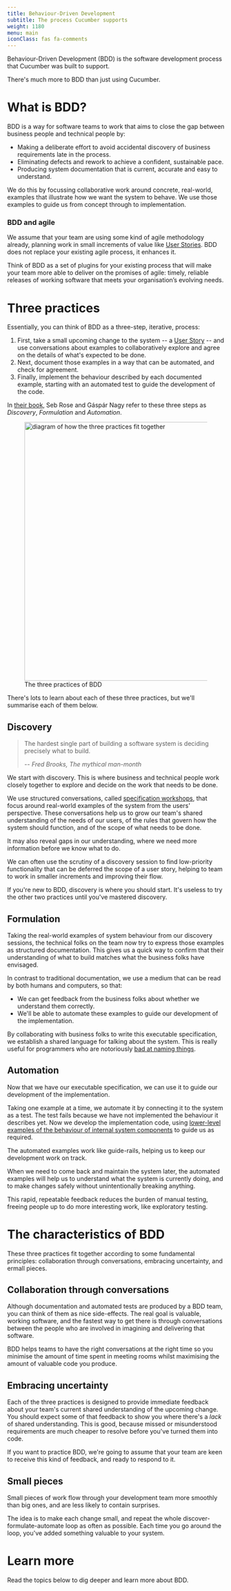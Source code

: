 ```yaml
---
title: Behaviour-Driven Development
subtitle: The process Cucumber supports
weight: 1180
menu: main
iconClass: fas fa-comments
---
```


Behaviour-Driven Development (BDD) is the software development process that Cucumber was built to support.

There's much more to BDD than just using Cucumber.

# What is BDD?

BDD is a way for software teams to work that aims to close the gap between business people and technical people by:

* Making a deliberate effort to avoid accidental discovery of business requirements late in the process.
* Eliminating defects and rework to achieve a confident, sustainable pace.
* Producing system documentation that is current, accurate and easy to understand.

We do this by focussing collaborative work around concrete, real-world, examples that illustrate how we want the system to behave. We use those examples to guide us from concept through to implementation.

### BDD and agile

We assume that your team are using some kind of agile methodology already, planning work in small increments of value like [User Stories]. BDD does not replace your existing agile process, it enhances it.

Think of BDD as a set of plugins for your existing process that will make your team more able to deliver on the promises of agile: timely, reliable releases of working software that meets your organisation’s evolving needs.

# Three practices

Essentially, you can think of BDD as a three-step, iterative, process:

1. First, take a small upcoming change to the system -- a [User Story] -- and use conversations about examples to collaboratively explore and agree on the details of what's expected to be done.
2. Next, document those examples in a way that can be automated, and check for agreement.
3. Finally, implement the behaviour described by each documented example, starting with an automated test to guide the development of the code.

In [their book](https://leanpub.com/bddbooks-discovery), Seb Rose and Gáspár Nagy refer to these three steps as _Discovery_, _Formulation_ and _Automation_.

 <figure>
  <img alt="diagram of how the three practices fit together" src="/img/three-practices-loops.png" width="600px">
  <figcaption>The three practices of BDD</figcaption>
</figure> 

There's lots to learn about each of these three practices, but we'll summarise each of them below.

## Discovery

> The hardest single part of building a software system is deciding precisely what to build.
>
> -- <cite>Fred Brooks, The mythical man-month</cite>

We start with discovery. This is where business and technical people work closely together to explore and decide on the work that needs to be done.

We use structured conversations, called [specification workshops], that focus around real-world examples of the system from the users' perspective. These conversations help us to grow our team's shared understanding of the needs of our users, of the rules that govern how the system should function, and of the scope of what needs to be done.

It may also reveal gaps in our understanding, where we need more information before we know what to do.

We can often use the scrutiny of a discovery session to find low-priority functionality that can be deferred the scope of a user story, helping to team to work in smaller increments and improving their flow.

If you're new to BDD, discovery is where you should start. It's useless to try the other two practices until you've mastered discovery.

## Formulation

Taking the real-world examples of system behaviour from our discovery sessions, the technical folks on the team now try to express those examples as structured documentation. This gives us a quick way to confirm that their understanding of what to build matches what the business folks have envisaged.

In contrast to traditional documentation, we use a medium that can be read by both humans and computers, so that:

* We can get feedback from the business folks about whether we understand them correctly.
* We'll be able to automate these examples to guide our development of the implementation.

By collaborating with business folks to write this executable specification, we establish a shared language for talking about the system. This is really useful for programmers who are notoriously [bad at naming things](https://martinfowler.com/bliki/TwoHardThings.html).

## Automation

Now that we have our executable specification, we can use it to guide our development of the implementation.

Taking one example at a time, we automate it by connecting it to the system as a test. The test fails because we have not implemented the behaviour it describes yet. Now we develop the implementation code, using [lower-level examples of the behaviour of internal system components](https://anarchycreek.com/2009/05/20/theyre-called-microtests/) to guide us as required.

The automated examples work like guide-rails, helping us to keep our development work on track.

When we need to come back and maintain the system later, the automated examples will help us to understand what the system is currently doing, and to make changes safely without unintentionally breaking anything.

This rapid, repeatable feedback reduces the burden of manual testing, freeing people up to do more interesting work, like exploratory testing.

# The characteristics of BDD

These three practices fit together according to some fundamental principles: collaboration through conversations, embracing uncertainty, and ermall pieces.

## Collaboration through conversations

Although documentation and automated tests are produced by a BDD team, you can think of them as nice side-effects. The real goal is valuable, working software, and the fastest way to get there is through conversations between the people who are involved in imagining and delivering that software.

BDD helps teams to have the right conversations at the right time so you minimise the amount of time spent in meeting rooms whilst maximising the amount of valuable code you produce.

## Embracing uncertainty

Each of the three practices is designed to provide immediate feedback about your team's current shared understanding of the upcoming change. You should expect some of that feedback to show you where there's a _lack_ of shared understanding. This is good, because missed or misunderstood requirements are much cheaper to resolve before you've turned them into code.

If you want to practice BDD, we're going to assume that your team are keen to receive this kind of feedback, and ready to respond to it.

## Small pieces

Small pieces of work flow through your development team more smoothly than big ones, and are less likely to contain surprises.

The idea is to make each change small, and repeat the whole discover-formulate-automate loop as often as possible. Each time you go around the loop, you've added something valuable to your system.

# Learn more

Read the topics below to dig deeper and learn more about BDD.

[specification workshops]: /docs/terms/specification-workshops/
[User Story]: /docs/terms/user-story/
[User Stories]: /docs/terms/user-story/
